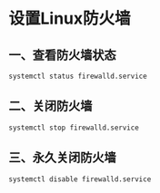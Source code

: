 # 设置Linux防火墙


## 一、查看防火墙状态
```shell
systemctl status firewalld.service
```

## 二、关闭防火墙

```shell
systemctl stop firewalld.service
```

## 三、永久关闭防火墙
```shell
systemctl disable firewalld.service
```